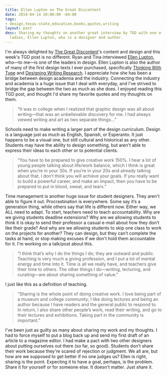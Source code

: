 ```yaml
---
title: Ellen Lupton on The Great Discontent
date: 2014-04-14 20:00:00 -04:00
tags:
- design,texas-state,education,books,quotes,writing
layout: post
desc: Sharing my thoughts on another great interview by TGD with one of design’s leading
  ladies, Ellen Lupton, who is a designer and author.
---
```


I'm always delighted by [The Great Discontent](https://thegreatdiscontent.com/)'s content and design and this week's TGD post is no different. Ryan and Tina interviewed [Ellen Lupton](https://thegreatdiscontent.com/ellen-lupton), who—to me—is one of the leaders in design. Ellen Lupton is also the author of many of the first design texts I ever purchased, specifically [Thinking With Type](http://www.thinkingwithtype.com) and [Designing Writing Research](http://www.amazon.com/Design-Writing-Research-Ellen-Lupton/dp/0714838519/ref=sr_1_7?ie=UTF8&qid=1397572981&sr=8-7&keywords=ellen+lupton). I appreciate how she has been a bridge between design academia and the industry. Connecting the industry and academia is a huge issue that I deal with everyday, and I've strived to bridge the gap between the two as much as she does. I enjoyed reading this TGD post, and thought I'd share my favorite quotes and my thoughts on them.


> “It was in college when I realized that graphic design was all about writing—that was an unbelievable discovery for me. I had always viewed writing and art as two separate things…”

Schools need to make writing a larger part of the design curriculum. Design is a language just as much as English, Spanish, or Esperanto. It just happens to be a visual one, but still cultural and historical as any other. Students may have the ability to design something, but aren't able to express their ideas to each other or to potential clients.

> “You have to be prepared to give creative work 150%. I hear a lot of young people talking about life/work balance, which I think is great when you’re in your 30s. If you’re in your 20s and already talking about that, I don’t think you will achieve your goals. If you really want to build a powerful career, and make an impact, then you have to be prepared to put in blood, sweat, and tears.”

Time management is another huge issue for student designers. They aren't able to figure it out. Procrastination is everywhere. Some say it’s a generation thing, while others say that life is different now. Either way, we ALL need to adapt. To start, teachers need to teach accountability. Why are we giving students deadline extensions? Why are we allowing students to think it is okay to send their professor a casual e-mail about how they don’t like their grade? And why are we allowing students to skip one class to work on the projects for another? They can design, but they can’t complete the tasks at hand, or stop making excuses if we don't hold them accountable for it. I'm working on a talk/post about this.

> “I think that’s why I do the things I do; they are outward and public. Teaching is very much a giving profession, and I put a lot of mental energy and time into it. Time is all we really have, and teachers give their time to others. The other things I do—writing, lecturing, and curating—are about sharing something of value.”

I just like this as a definition of teaching.


> “Sharing is the whole point of doing creative work. I love being part of a museum and college community; I like doing lectures and being an author because I have readers and the general public to respond to. In return, I also share other people’s work, read their writing, and go to their lectures and exhibitions. Taking part in the community is important.”

I've been just as guilty as many about sharing my work and my thoughts. I had to force myself to put a blog back up and send my first draft of an article to a magazine editor. I had make a pact with two other designers about putting ourselves out there (so far, so good). Students don’t share their work because they're scared of rejection or judgment. We all are, but how are we supposed to get better if no one judges us? Ellen is right, sharing is the point. Expecting it to have a goal, perhaps, is the problem. Share it for yourself or for someone else. It doesn't matter. Just share it.



